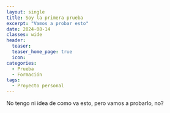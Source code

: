 ```yaml
---
layout: single
title: Soy la primera prueba
excerpt: "Vamos a probar esto"
date: 2024-08-14
classes: wide
header:
  teaser: 
  teaser_home_page: true
  icon: 
categories:
  - Prueba
  - Formación
tags:  
  - Proyecto personal
---
```


No tengo ni idea de como va esto, pero vamos a probarlo, no?

